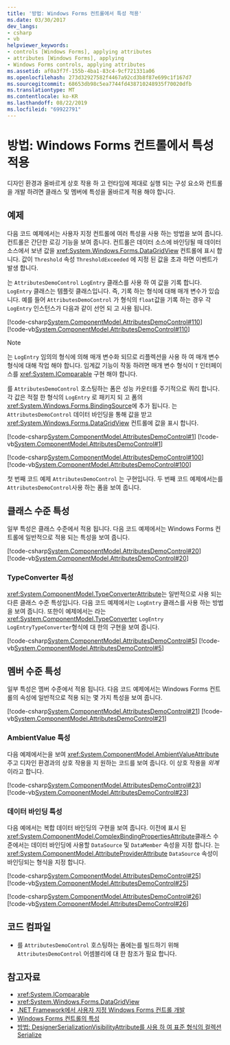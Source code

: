 ```yaml
---
title: '방법: Windows Forms 컨트롤에서 특성 적용'
ms.date: 03/30/2017
dev_langs:
- csharp
- vb
helpviewer_keywords:
- controls [Windows Forms], applying attributes
- attributes [Windows Forms], applying
- Windows Forms controls, applying attributes
ms.assetid: af0a3f7f-155b-4ba1-83c4-9cf721331a06
ms.openlocfilehash: 273d32927582f4467a92cd3b8f87e699c1f167d7
ms.sourcegitcommit: 68653db98c5ea7744fd438710248935f70020dfb
ms.translationtype: MT
ms.contentlocale: ko-KR
ms.lasthandoff: 08/22/2019
ms.locfileid: "69922791"
---
```

# <a name="how-to-apply-attributes-in-windows-forms-controls"></a>방법: Windows Forms 컨트롤에서 특성 적용
디자인 환경과 올바르게 상호 작용 하 고 런타임에 제대로 실행 되는 구성 요소와 컨트롤을 개발 하려면 클래스 및 멤버에 특성을 올바르게 적용 해야 합니다.  
  
## <a name="example"></a>예제  
 다음 코드 예제에서는 사용자 지정 컨트롤에 여러 특성을 사용 하는 방법을 보여 줍니다. 컨트롤은 간단한 로깅 기능을 보여 줍니다. 컨트롤은 데이터 소스에 바인딩될 때 데이터 소스에서 보낸 값을 <xref:System.Windows.Forms.DataGridView> 컨트롤에 표시 합니다. 값이 `Threshold` 속성 `ThresholdExceeded` 에 지정 된 값을 초과 하면 이벤트가 발생 합니다.  
  
 는 `AttributesDemoControl` `LogEntry` 클래스를 사용 하 여 값을 기록 합니다. `LogEntry` 클래스는 템플릿 클래스입니다. 즉, 기록 하는 형식에 대해 매개 변수가 있습니다. 예를 들어 `AttributesDemoControl` 가 형식의 `float`값을 기록 하는 경우 각 `LogEntry` 인스턴스가 다음과 같이 선언 되 고 사용 됩니다.  
  
 [!code-csharp[System.ComponentModel.AttributesDemoControl#110](~/samples/snippets/csharp/VS_Snippets_Winforms/System.ComponentModel.AttributesDemoControl/CS/form1.cs#110)]
 [!code-vb[System.ComponentModel.AttributesDemoControl#110](~/samples/snippets/visualbasic/VS_Snippets_Winforms/System.ComponentModel.AttributesDemoControl/VB/form1.vb#110)]  
  
> [!NOTE]
> 는 `LogEntry` 임의의 형식에 의해 매개 변수화 되므로 리플렉션을 사용 하 여 매개 변수 형식에 대해 작업 해야 합니다. 임계값 기능이 작동 하려면 매개 변수 형식이 `T` 인터페이스를 <xref:System.IComparable> 구현 해야 합니다.  
  
 를 `AttributesDemoControl` 호스팅하는 폼은 성능 카운터를 주기적으로 쿼리 합니다. 각 값은 적절 한 형식의 `LogEntry` 로 패키지 되 고 폼의 <xref:System.Windows.Forms.BindingSource>에 추가 됩니다. 는 `AttributesDemoControl` 데이터 바인딩을 통해 값을 받고 <xref:System.Windows.Forms.DataGridView> 컨트롤에 값을 표시 합니다.  
  
 [!code-csharp[System.ComponentModel.AttributesDemoControl#1](~/samples/snippets/csharp/VS_Snippets_Winforms/System.ComponentModel.AttributesDemoControl/CS/attributesdemocontrol.cs#1)]
 [!code-vb[System.ComponentModel.AttributesDemoControl#1](~/samples/snippets/visualbasic/VS_Snippets_Winforms/System.ComponentModel.AttributesDemoControl/VB/attributesdemocontrol.vb#1)]  
  
 [!code-csharp[System.ComponentModel.AttributesDemoControl#100](~/samples/snippets/csharp/VS_Snippets_Winforms/System.ComponentModel.AttributesDemoControl/CS/form1.cs#100)]
 [!code-vb[System.ComponentModel.AttributesDemoControl#100](~/samples/snippets/visualbasic/VS_Snippets_Winforms/System.ComponentModel.AttributesDemoControl/VB/form1.vb#100)]  
  
 첫 번째 코드 예제 `AttributesDemoControl` 는 구현입니다. 두 번째 코드 예제에서는를 `AttributesDemoControl`사용 하는 폼을 보여 줍니다.  
  
## <a name="class-level-attributes"></a>클래스 수준 특성  
 일부 특성은 클래스 수준에서 적용 됩니다. 다음 코드 예제에서는 Windows Forms 컨트롤에 일반적으로 적용 되는 특성을 보여 줍니다.  
  
 [!code-csharp[System.ComponentModel.AttributesDemoControl#20](~/samples/snippets/csharp/VS_Snippets_Winforms/System.ComponentModel.AttributesDemoControl/CS/attributesdemocontrol.cs#20)]
 [!code-vb[System.ComponentModel.AttributesDemoControl#20](~/samples/snippets/visualbasic/VS_Snippets_Winforms/System.ComponentModel.AttributesDemoControl/VB/attributesdemocontrol.vb#20)]  
  
### <a name="typeconverter-attribute"></a>TypeConverter 특성  
 <xref:System.ComponentModel.TypeConverterAttribute>는 일반적으로 사용 되는 다른 클래스 수준 특성입니다. 다음 코드 예제에서는 `LogEntry` 클래스를 사용 하는 방법을 보여 줍니다. 또한이 예제에서는 라는 <xref:System.ComponentModel.TypeConverter> `LogEntry` `LogEntryTypeConverter`형식에 대 한의 구현을 보여 줍니다.  
  
 [!code-csharp[System.ComponentModel.AttributesDemoControl#5](~/samples/snippets/csharp/VS_Snippets_Winforms/System.ComponentModel.AttributesDemoControl/CS/attributesdemocontrol.cs#5)]
 [!code-vb[System.ComponentModel.AttributesDemoControl#5](~/samples/snippets/visualbasic/VS_Snippets_Winforms/System.ComponentModel.AttributesDemoControl/VB/attributesdemocontrol.vb#5)]  
  
## <a name="member-level-attributes"></a>멤버 수준 특성  
 일부 특성은 멤버 수준에서 적용 됩니다. 다음 코드 예제에서는 Windows Forms 컨트롤의 속성에 일반적으로 적용 되는 몇 가지 특성을 보여 줍니다.  
  
 [!code-csharp[System.ComponentModel.AttributesDemoControl#21](~/samples/snippets/csharp/VS_Snippets_Winforms/System.ComponentModel.AttributesDemoControl/CS/attributesdemocontrol.cs#21)]
 [!code-vb[System.ComponentModel.AttributesDemoControl#21](~/samples/snippets/visualbasic/VS_Snippets_Winforms/System.ComponentModel.AttributesDemoControl/VB/attributesdemocontrol.vb#21)]  
  
### <a name="ambientvalue-attribute"></a>AmbientValue 특성  
 다음 예제에서는을 보여 <xref:System.ComponentModel.AmbientValueAttribute> 주고 디자인 환경과의 상호 작용을 지 원하는 코드를 보여 줍니다. 이 상호 작용을 *외계*이라고 합니다.  
  
 [!code-csharp[System.ComponentModel.AttributesDemoControl#23](~/samples/snippets/csharp/VS_Snippets_Winforms/System.ComponentModel.AttributesDemoControl/CS/attributesdemocontrol.cs#23)]
 [!code-vb[System.ComponentModel.AttributesDemoControl#23](~/samples/snippets/visualbasic/VS_Snippets_Winforms/System.ComponentModel.AttributesDemoControl/VB/attributesdemocontrol.vb#23)]  
  
### <a name="databinding-attributes"></a>데이터 바인딩 특성  
 다음 예에서는 복합 데이터 바인딩의 구현을 보여 줍니다. 이전에 표시 된 <xref:System.ComponentModel.ComplexBindingPropertiesAttribute>클래스 수준에서는 데이터 바인딩에 사용할 `DataSource` 및 `DataMember` 속성을 지정 합니다. 는 <xref:System.ComponentModel.AttributeProviderAttribute> `DataSource` 속성이 바인딩되는 형식을 지정 합니다.  
  
 [!code-csharp[System.ComponentModel.AttributesDemoControl#25](~/samples/snippets/csharp/VS_Snippets_Winforms/System.ComponentModel.AttributesDemoControl/CS/attributesdemocontrol.cs#25)]
 [!code-vb[System.ComponentModel.AttributesDemoControl#25](~/samples/snippets/visualbasic/VS_Snippets_Winforms/System.ComponentModel.AttributesDemoControl/VB/attributesdemocontrol.vb#25)]  
  
 [!code-csharp[System.ComponentModel.AttributesDemoControl#26](~/samples/snippets/csharp/VS_Snippets_Winforms/System.ComponentModel.AttributesDemoControl/CS/attributesdemocontrol.cs#26)]
 [!code-vb[System.ComponentModel.AttributesDemoControl#26](~/samples/snippets/visualbasic/VS_Snippets_Winforms/System.ComponentModel.AttributesDemoControl/VB/attributesdemocontrol.vb#26)]  
  
## <a name="compiling-the-code"></a>코드 컴파일  
  
- 를 `AttributesDemoControl` 호스팅하는 폼에는를 빌드하기 위해 `AttributesDemoControl` 어셈블리에 대 한 참조가 필요 합니다.  
  
## <a name="see-also"></a>참고자료

- <xref:System.IComparable>
- <xref:System.Windows.Forms.DataGridView>
- [.NET Framework에서 사용자 지정 Windows Forms 컨트롤 개발](developing-custom-windows-forms-controls.md)
- [Windows Forms 컨트롤의 특성](attributes-in-windows-forms-controls.md)
- [방법: DesignerSerializationVisibilityAttribute를 사용 하 여 표준 형식의 컬렉션 Serialize](https://docs.microsoft.com/previous-versions/visualstudio/visual-studio-2013/ms171833(v=vs.120))
